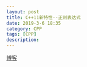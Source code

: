 ```yaml
---
layout: post
title: C++11新特性--正则表达式
date: 2019-3-6 18:35
category: CPP
tags: [CPP]
description: 
---
```


[博客](http://blog.topspeedsnail.com/archives/6810)